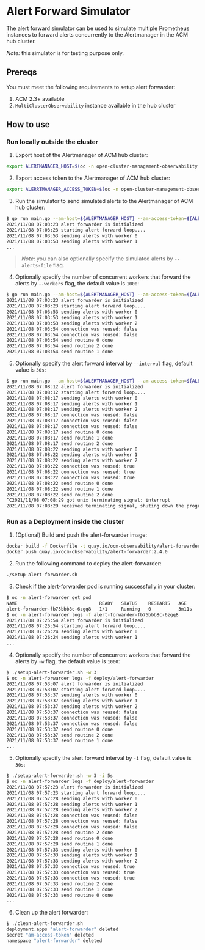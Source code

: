 # Alert Forward Simulator

The alert forward simulator can be used to simulate multiple Prometheus instances to forward alerts concurrently to the Alertmanager in the ACM hub cluster.

_Note:_ this simulator is for testing purpose only.

## Prereqs

You must meet the following requirements to setup alert forwarder:

1. ACM 2.3+ available
2. `MultiClusterObservability` instance available in the hub cluster

## How to use

### Run locally outside the cluster

1. Export host of the Alertmanager of ACM hub cluster:

```bash
export ALERTMANAGER_HOST=$(oc -n open-cluster-management-observability get route alertmanager -o jsonpath="{.spec.host}")
```

2. Export access token to the Alertmanager of ACM hub cluster:

```bash
export ALERRTMANAGER_ACCESS_TOKEN=$(oc -n open-cluster-management-observability get secret $(oc -n open-cluster-management-observability get sa observability-alertmanager-accessor -o yaml | grep observability-alertmanager-accessor-token | cut -d' ' -f3) -o jsonpath="{.data.token}" | base64 -d)
```

3. Run the simulator to send simulated alerts to the Alertmanager of ACM hub cluster:

```bash
$ go run main.go --am-host=${ALERTMANAGER_HOST} --am-access-token=${ALERRTMANAGER_ACCESS_TOKEN} --alerts-file=./alerts.json
2021/11/08 07:03:23 alert forwarder is initialized
2021/11/08 07:03:23 starting alert forward loop....
2021/11/08 07:03:53 sending alerts with worker 0
2021/11/08 07:03:53 sending alerts with worker 1
...
```

> _Note:_ you can also optionally specify the simulated alerts by `--alerts-file` flag.

4. Optionally specify the number of concurrent workers that forward the alerts by `--workers` flag, the default value is `1000`:

```bash
$ go run main.go --am-host=${ALERTMANAGER_HOST} --am-access-token=${ALERRTMANAGER_ACCESS_TOKEN} --alerts-file=./alerts.json --workers 3
2021/11/08 07:03:23 alert forwarder is initialized
2021/11/08 07:03:23 starting alert forward loop....
2021/11/08 07:03:53 sending alerts with worker 0
2021/11/08 07:03:53 sending alerts with worker 1
2021/11/08 07:03:53 sending alerts with worker 2
2021/11/08 07:03:54 connection was reused: false
2021/11/08 07:03:54 connection was reused: false
2021/11/08 07:03:54 send routine 0 done
2021/11/08 07:03:54 send routine 2 done
2021/11/08 07:03:54 send routine 1 done
```

5. Optionally specify the alert forward interval by `--interval` flag, default value is `30s`:

```bash
$ go run main.go --am-host=${ALERTMANAGER_HOST} --am-access-token=${ALERRTMANAGER_ACCESS_TOKEN} --alerts-file=./alerts.json --workers 3 --interval 5s
2021/11/08 07:08:12 alert forwarder is initialized
2021/11/08 07:08:12 starting alert forward loop....
2021/11/08 07:08:17 sending alerts with worker 0
2021/11/08 07:08:17 sending alerts with worker 1
2021/11/08 07:08:17 sending alerts with worker 2
2021/11/08 07:08:17 connection was reused: false
2021/11/08 07:08:17 connection was reused: false
2021/11/08 07:08:17 connection was reused: false
2021/11/08 07:08:17 send routine 0 done
2021/11/08 07:08:17 send routine 1 done
2021/11/08 07:08:17 send routine 2 done
2021/11/08 07:08:22 sending alerts with worker 0
2021/11/08 07:08:22 sending alerts with worker 1
2021/11/08 07:08:22 sending alerts with worker 2
2021/11/08 07:08:22 connection was reused: true
2021/11/08 07:08:22 connection was reused: true
2021/11/08 07:08:22 connection was reused: true
2021/11/08 07:08:22 send routine 0 done
2021/11/08 07:08:22 send routine 1 done
2021/11/08 07:08:22 send routine 2 done
^C2021/11/08 07:08:29 got unix terminating signal: interrupt
2021/11/08 07:08:29 received terminating signal, shuting down the program...
```

### Run as a Deployment inside the cluster

1. (Optional) Build and push the alert-forwarder image:

```bash
docker build -f Dockerfile -t quay.io/ocm-observability/alert-forwarder:2.4.0 ../../..
docker push quay.io/ocm-observability/alert-forwarder:2.4.0
```

2. Run the following command to deploy the alert-forwarder:

```bash
./setup-alert-forwarder.sh
```

3. Check if the alert-forwarder pod is running successfully in your cluster:

```bash
$ oc -n alert-forwarder get pod
NAME                              READY   STATUS    RESTARTS   AGE
alert-forwarder-fb75bbb8c-6zgq8   1/1     Running   0          3m11s
$ oc -n alert-forwarder logs -f alert-forwarder-fb75bbb8c-6zgq8
2021/11/08 07:25:54 alert forwarder is initialized
2021/11/08 07:25:54 starting alert forward loop....
2021/11/08 07:26:24 sending alerts with worker 0
2021/11/08 07:26:24 sending alerts with worker 1
...
```

4. Optionally specify the number of concurrent workers that forward the alerts by `-w` flag, the default value is `1000`:

```bash
$ ./setup-alert-forwarder.sh -w 3
$ oc -n alert-forwarder logs -f deploy/alert-forwarder
2021/11/08 07:53:07 alert forwarder is initialized
2021/11/08 07:53:07 starting alert forward loop....
2021/11/08 07:53:37 sending alerts with worker 0
2021/11/08 07:53:37 sending alerts with worker 1
2021/11/08 07:53:37 sending alerts with worker 2
2021/11/08 07:53:37 connection was reused: false
2021/11/08 07:53:37 connection was reused: false
2021/11/08 07:53:37 connection was reused: false
2021/11/08 07:53:37 send routine 0 done
2021/11/08 07:53:37 send routine 2 done
2021/11/08 07:53:37 send routine 1 done
...
```

5. Optionally specify the alert forward interval by `-i` flag, default value is `30s`:

```bash
$ ./setup-alert-forwarder.sh -w 3 -i 5s
$ oc -n alert-forwarder logs -f deploy/alert-forwarder
2021/11/08 07:57:23 alert forwarder is initialized
2021/11/08 07:57:23 starting alert forward loop....
2021/11/08 07:57:28 sending alerts with worker 0
2021/11/08 07:57:28 sending alerts with worker 1
2021/11/08 07:57:28 sending alerts with worker 2
2021/11/08 07:57:28 connection was reused: false
2021/11/08 07:57:28 connection was reused: false
2021/11/08 07:57:28 connection was reused: false
2021/11/08 07:57:28 send routine 2 done
2021/11/08 07:57:28 send routine 0 done
2021/11/08 07:57:28 send routine 1 done
2021/11/08 07:57:33 sending alerts with worker 0
2021/11/08 07:57:33 sending alerts with worker 1
2021/11/08 07:57:33 sending alerts with worker 2
2021/11/08 07:57:33 connection was reused: true
2021/11/08 07:57:33 connection was reused: true
2021/11/08 07:57:33 connection was reused: true
2021/11/08 07:57:33 send routine 2 done
2021/11/08 07:57:33 send routine 1 done
2021/11/08 07:57:33 send routine 0 done
...
```

6. Clean up the alert forwarder:

```bash
$ ./clean-alert-forwarder.sh
deployment.apps "alert-forwarder" deleted
secret "am-access-token" deleted
namespace "alert-forwarder" deleted
```

